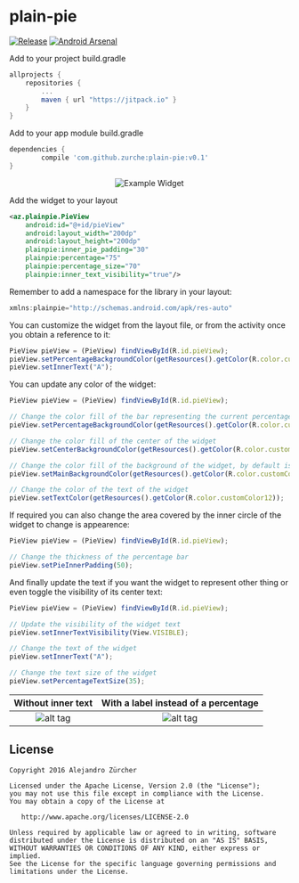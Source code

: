 # plain-pie

[![Release](https://jitpack.io/v/zurche/plain-pie.svg)](https://jitpack.io/#zurche/plain-pie/v0.1) [![Android Arsenal](https://img.shields.io/badge/Android%20Arsenal-plain--pie-green.svg?style=true)](https://android-arsenal.com/details/1/3689)

Add to your project build.gradle
```groovy
allprojects {
	repositories {
		...
		maven { url "https://jitpack.io" }
	}
}
```

Add to your app module build.gradle
```groovy
dependencies {
        compile 'com.github.zurche:plain-pie:v0.1'
}
```
<p align="center">
  <img src="https://github.com/zurche/plain-pie/blob/master/img/pie_1.png" alt="Example Widget"/>
</p>

Add the widget to your layout
```xml
<az.plainpie.PieView
    android:id="@+id/pieView"
    android:layout_width="200dp"
    android:layout_height="200dp"
    plainpie:inner_pie_padding="30"
    plainpie:percentage="75"
    plainpie:percentage_size="70"
    plainpie:inner_text_visibility="true"/>
```

Remember to add a namespace for the library in your layout:
```javascript
xmlns:plainpie="http://schemas.android.com/apk/res-auto"
```

You can customize the widget from the layout file, or from the activity once you obtain a reference to it:
```javascript
PieView pieView = (PieView) findViewById(R.id.pieView);
pieView.setPercentageBackgroundColor(getResources().getColor(R.color.customColor2));
pieView.setInnerText("A");
```

You can update any color of the widget:
```javascript
PieView pieView = (PieView) findViewById(R.id.pieView);

// Change the color fill of the bar representing the current percentage
pieView.setPercentageBackgroundColor(getResources().getColor(R.color.customColor1));

// Change the color fill of the center of the widget
pieView.setCenterBackgroundColor(getResources().getColor(R.color.customColor21));

// Change the color fill of the background of the widget, by default is transparent
pieView.setMainBackgroundColor(getResources().getColor(R.color.customColor5));

// Change the color of the text of the widget
pieView.setTextColor(getResources().getColor(R.color.customColor12));
```

If required you can also change the area covered by the inner circle of the widget to change is appearence:
```javascript
PieView pieView = (PieView) findViewById(R.id.pieView);

// Change the thickness of the percentage bar
pieView.setPieInnerPadding(50);
```

And finally update the text if you want the widget to represent other thing or even toggle the visibility of its center text:
```javascript
PieView pieView = (PieView) findViewById(R.id.pieView);

// Update the visibility of the widget text
pieView.setInnerTextVisibility(View.VISIBLE);

// Change the text of the widget
pieView.setInnerText("A");

// Change the text size of the widget
pieView.setPercentageTextSize(35);
```

Without inner text         |  With a label instead of a percentage
:-------------------------:|:-------------------------:
![alt tag](https://github.com/zurche/plain-pie/blob/master/img/pie_3.png) | ![alt tag](https://github.com/zurche/plain-pie/blob/master/img/pie_2.png)


License
--------

    Copyright 2016 Alejandro Zürcher

    Licensed under the Apache License, Version 2.0 (the "License");
    you may not use this file except in compliance with the License.
    You may obtain a copy of the License at

       http://www.apache.org/licenses/LICENSE-2.0

    Unless required by applicable law or agreed to in writing, software
    distributed under the License is distributed on an "AS IS" BASIS,
    WITHOUT WARRANTIES OR CONDITIONS OF ANY KIND, either express or implied.
    See the License for the specific language governing permissions and
    limitations under the License.
